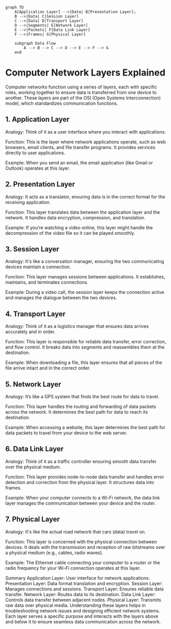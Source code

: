 ```mermaid
graph TD
    A[Application Layer] -->|Data| B[Presentation Layer];
    B -->|Data| C[Session Layer]
    C -->|Data| D[Transport Layer]
    D -->|Segments| E[Network Layer]
    E -->|Packets| F[Data Link Layer]
    F -->|Frames| G[Physical Layer]

    subgraph Data Flow
        A --> B --> C --> D --> E --> F --> G
    end
```




# Computer Network Layers Explained
Computer networks function using a series of layers, each with specific roles, working together to ensure data is transferred from one device to another. These layers are part of the OSI (Open Systems Interconnection) model, which standardizes communication functions.

## 1. Application Layer
Analogy: Think of it as a user interface where you interact with applications.

Function: This is the layer where network applications operate, such as web browsers, email clients, and file transfer programs. It provides services directly to user applications.

Example: When you send an email, the email application (like Gmail or Outlook) operates at this layer.

## 2. Presentation Layer
Analogy: It acts as a translator, ensuring data is in the correct format for the receiving application.

Function: This layer translates data between the application layer and the network. It handles data encryption, compression, and translation.

Example: If you’re watching a video online, this layer might handle the decompression of the video file so it can be played smoothly.

## 3. Session Layer
Analogy: It's like a conversation manager, ensuring the two communicating devices maintain a connection.

Function: This layer manages sessions between applications. It establishes, maintains, and terminates connections.

Example: During a video call, the session layer keeps the connection active and manages the dialogue between the two devices.

## 4. Transport Layer
Analogy: Think of it as a logistics manager that ensures data arrives accurately and in order.

Function: This layer is responsible for reliable data transfer, error correction, and flow control. It breaks data into segments and reassembles them at the destination.

Example: When downloading a file, this layer ensures that all pieces of the file arrive intact and in the correct order.

## 5. Network Layer
Analogy: It’s like a GPS system that finds the best route for data to travel.

Function: This layer handles the routing and forwarding of data packets across the network. It determines the best path for data to reach its destination.

Example: When accessing a website, this layer determines the best path for data packets to travel from your device to the web server.

## 6. Data Link Layer
Analogy: Think of it as a traffic controller ensuring smooth data transfer over the physical medium.

Function: This layer provides node-to-node data transfer and handles error detection and correction from the physical layer. It structures data into frames.

Example: When your computer connects to a Wi-Fi network, the data link layer manages the communication between your device and the router.

## 7. Physical Layer
Analogy: It's like the actual road network that cars (data) travel on.

Function: This layer is concerned with the physical connection between devices. It deals with the transmission and reception of raw bitstreams over a physical medium (e.g., cables, radio waves).

Example: The Ethernet cable connecting your computer to a router or the radio frequency for your Wi-Fi connection operates at this layer.

Summary
Application Layer: User interface for network applications.
Presentation Layer: Data format translation and encryption.
Session Layer: Manages connections and sessions.
Transport Layer: Ensures reliable data transfer.
Network Layer: Routes data to its destination.
Data Link Layer: Controls data transfer between adjacent nodes.
Physical Layer: Transmits raw data over physical media.
Understanding these layers helps in troubleshooting network issues and designing efficient network systems. Each layer serves a specific purpose and interacts with the layers above and below it to ensure seamless data communication across the network.

